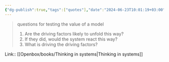 ```yaml
---
{"dg-publish":true,"tags":["quotes"],"date":"2024-06-23T10:01:19+03:00","title":"questions for testing the value of a model","modified_at":"2024-09-18T16:13:10+03:00","aliases":"questions for testing the value of a model","dg-path":"/quotes/202406231001.md","permalink":"/quotes/202406231001/","dgPassFrontmatter":true}
---
```



> questions for testing the value of a model
> 1. Are the driving factors likely to unfold this way?
> 1. If they did, would the system react this way?
> 2. What is driving the driving factors?

Link:: [[Openbox/books/Thinking in systems|Thinking in systems]]
